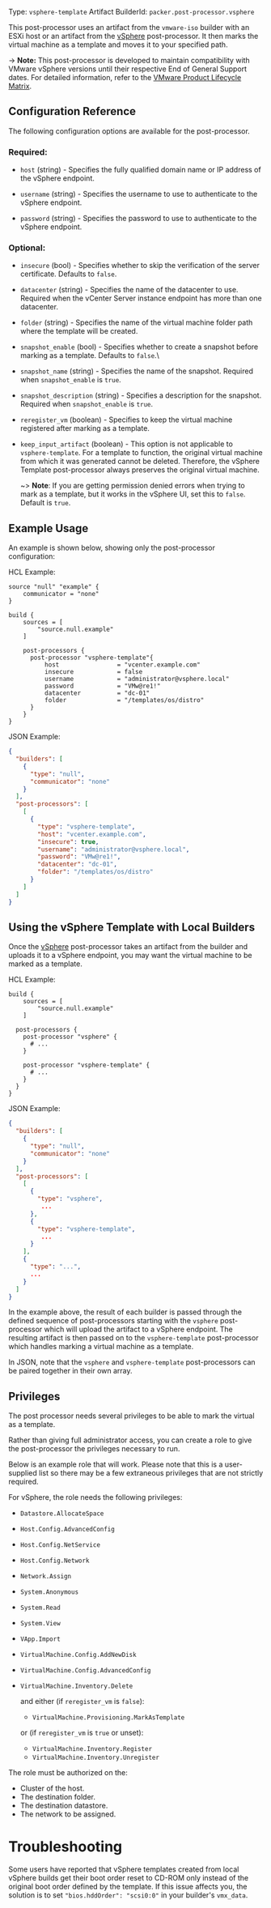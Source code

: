Type: `vsphere-template`
Artifact BuilderId: `packer.post-processor.vsphere`

This post-processor uses an artifact from the `vmware-iso` builder with an ESXi host or an artifact
from the [vSphere](/packer/integrations/hashicorp/vsphere/latest/components/post-processor/vsphere) post-processor. It then marks
the virtual machine as a template and moves it to your specified path.

-> **Note:** This post-processor is developed to maintain compatibility with VMware vSphere
versions until their respective End of General Support dates. For detailed information, refer to the [VMware Product Lifecycle Matrix](https://lifecycle.vmware.com).

## Configuration Reference

The following configuration options are available for the post-processor.

### Required:

<!-- Code generated from the comments of the Config struct in post-processor/vsphere-template/post-processor.go; DO NOT EDIT MANUALLY -->

- `host` (string) - Specifies the fully qualified domain name or IP address of the vSphere endpoint.

- `username` (string) - Specifies the username to use to authenticate to the vSphere endpoint.

- `password` (string) - Specifies the password to use to authenticate to the vSphere endpoint.

<!-- End of code generated from the comments of the Config struct in post-processor/vsphere-template/post-processor.go; -->


### Optional:

<!-- Code generated from the comments of the Config struct in post-processor/vsphere-template/post-processor.go; DO NOT EDIT MANUALLY -->

- `insecure` (bool) - Specifies whether to skip the verification of the server certificate. Defaults to `false`.

- `datacenter` (string) - Specifies the name of the datacenter to use.
  Required when the vCenter Server instance endpoint has more than one datacenter.

- `folder` (string) - Specifies the name of the virtual machine folder path where the template will be created.

- `snapshot_enable` (bool) - Specifies whether to create a snapshot before marking as a template. Defaults to `false`.\

- `snapshot_name` (string) - Specifies the name of the snapshot. Required when `snapshot_enable` is `true`.

- `snapshot_description` (string) - Specifies a description for the snapshot. Required when `snapshot_enable` is `true`.

- `reregister_vm` (boolean) - Specifies to keep the virtual machine registered after marking as a template.

<!-- End of code generated from the comments of the Config struct in post-processor/vsphere-template/post-processor.go; -->


- `keep_input_artifact` (boolean) - This option is not applicable to `vsphere-template`. For a
  template to function, the original virtual machine from which it was generated cannot be deleted.
  Therefore, the vSphere Template post-processor always preserves the original virtual machine.

  ~> **Note**: If you are getting permission denied errors when trying to mark as a template, but it
  works in the vSphere UI, set this to `false`. Default is `true`.

## Example Usage

An example is shown below, showing only the post-processor configuration:

HCL Example:

```hcl
source "null" "example" {
    communicator = "none"
}

build {
    sources = [
        "source.null.example"
    ]

    post-processors {
      post-processor "vsphere-template"{
          host                = "vcenter.example.com"
          insecure            = false
          username            = "administrator@vsphere.local"
          password            = "VMw@re1!"
          datacenter          = "dc-01"
          folder              = "/templates/os/distro"
      }
    }
}
```

JSON Example:

```json
{
  "builders": [
    {
      "type": "null",
      "communicator": "none"
    }
  ],
  "post-processors": [
    [
      {
        "type": "vsphere-template",
        "host": "vcenter.example.com",
        "insecure": true,
        "username": "administrator@vsphere.local",
        "password": "VMw@re1!",
        "datacenter": "dc-01",
        "folder": "/templates/os/distro"
      }
    ]
  ]
}
```

## Using the vSphere Template with Local Builders

Once the [vSphere](/packer/integrations/hashicorp/vsphere/latest/components/post-processor/vsphere) post-processor takes an artifact
from the builder and uploads it to a vSphere endpoint, you may want the virtual machine to be marked
as a template.

HCL Example:

```hcl
build {
    sources = [
        "source.null.example"
    ]

  post-processors {
    post-processor "vsphere" {
      # ...
    }

    post-processor "vsphere-template" {
      # ...
    }
  }
}
```

JSON Example:

```json
{
  "builders": [
    {
      "type": "null",
      "communicator": "none"
    }
  ],
  "post-processors": [
    [
      {
        "type": "vsphere",
         ...
      },
      {
        "type": "vsphere-template",
         ...
      }
    ],
    {
      "type": "...",
      ...
    }
  ]
}
```

In the example above, the result of each builder is passed through the defined sequence of
post-processors starting with the `vsphere` post-processor which will upload the artifact to a
vSphere endpoint. The resulting artifact is then passed on to the `vsphere-template` post-processor
which handles marking a virtual machine as a template.

In JSON, note that the `vsphere` and `vsphere-template` post-processors can be paired together in
their own array.

## Privileges

The post processor needs several privileges to be able to mark the virtual as a template.

Rather than giving full administrator access, you can create a role to give the post-processor the
privileges necessary to run.

Below is an example role that will work. Please note that this is a user-supplied list so there may
be a few extraneous privileges that are not strictly required.

For vSphere, the role needs the following privileges:

- `Datastore.AllocateSpace`
- `Host.Config.AdvancedConfig`
- `Host.Config.NetService`
- `Host.Config.Network`
- `Network.Assign`
- `System.Anonymous`
- `System.Read`
- `System.View`
- `VApp.Import`
- `VirtualMachine.Config.AddNewDisk`
- `VirtualMachine.Config.AdvancedConfig`
- `VirtualMachine.Inventory.Delete`

  and either (if `reregister_vm` is `false`):

  - `VirtualMachine.Provisioning.MarkAsTemplate`

  or (if `reregister_vm` is `true` or unset):

  - `VirtualMachine.Inventory.Register`
  - `VirtualMachine.Inventory.Unregister`

The role must be authorized on the:

- Cluster of the host.
- The destination folder.
- The destination datastore.
- The network to be assigned.

# Troubleshooting

Some users have reported that vSphere templates created from local vSphere builds get their boot
order reset to CD-ROM only instead of the original boot order defined by the template. If this issue
affects you, the solution is to set `"bios.hddOrder": "scsi0:0"` in your builder's `vmx_data`.
